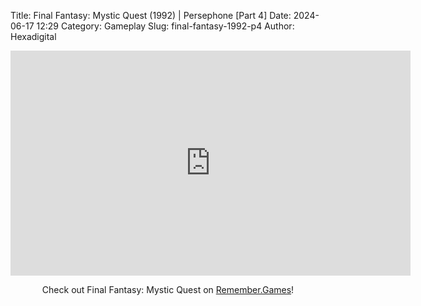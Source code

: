 Title: Final Fantasy: Mystic Quest (1992) | Persephone [Part 4]
Date: 2024-06-17 12:29
Category: Gameplay
Slug: final-fantasy-1992-p4
Author: Hexadigital

<center><iframe src="https://www.youtube.com/embed/SHkPbGvvXBI?feature=oembed" allow="accelerometer; autoplay; encrypted-media; gyroscope; picture-in-picture" width="640" height="360" frameborder="0"></iframe>

Check out Final Fantasy: Mystic Quest on [Remember.Games](https://remember.games/game/8116/final-fantasy-mystic-quest/)!</center>